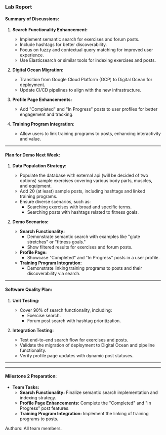 ### **Lab Report**

#### **Summary of Discussions:**
1. **Search Functionality Enhancement:**
   - Implement semantic search for exercises and forum posts.
   - Include hashtags for better discoverability.
   - Focus on fuzzy and contextual query matching for improved user experience.
   - Use Elasticsearch or similar tools for indexing exercises and posts.

2. **Digital Ocean Migration:**
   - Transition from Google Cloud Platform (GCP) to Digital Ocean for deployment.
   - Update CI/CD pipelines to align with the new infrastructure.

3. **Profile Page Enhancements:**
   - Add "Completed" and "In Progress" posts to user profiles for better engagement and tracking.

4. **Training Program Integration:**
   - Allow users to link training programs to posts, enhancing interactivity and value.

---

#### **Plan for Demo Next Week:**
1. **Data Population Strategy:**
   - Populate the database with external api (will be decided of two options) sample exercises covering various body parts, muscles, and equipment.
   - Add 20 (at least) sample posts, including hashtags and linked training programs.
   - Ensure diverse scenarios, such as:
     - Searching exercises with broad and specific terms.
     - Searching posts with hashtags related to fitness goals.

2. **Demo Scenarios:**
   - **Search Functionality:**
     - Demonstrate semantic search with examples like "glute stretches" or "fitness goals."
     - Show filtered results for exercises and forum posts.
   - **Profile Page:**
     - Showcase "Completed" and "In Progress" posts in a user profile.
   - **Training Program Integration:**
     - Demonstrate linking training programs to posts and their discoverability via search.

---

#### **Software Quality Plan:**
1. **Unit Testing:**
   - Cover 90% of search functionality, including:
     - Exercise search.
     - Forum post search with hashtag prioritization.


2. **Integration Testing:**
   - Test end-to-end search flow for exercises and posts.
   - Validate the migration of deployment to Digital Ocean and pipeline functionality.
   - Verify profile page updates with dynamic post statuses.

---



---

#### **Milestone 2 Preparation:**
- **Team Tasks:**
  - **Search Functionality:** Finalize semantic search implementation and indexing strategy.
  - **Profile Page Enhancements:** Complete the "Completed" and "In Progress" post features.
  - **Training Program Integration:** Implement the linking of training programs to posts.

Authors: All team members.
